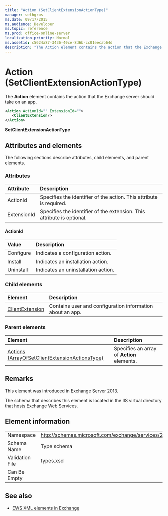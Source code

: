 ```yaml
---
title: "Action (SetClientExtensionActionType)"
manager: sethgros
ms.date: 09/17/2015
ms.audience: Developer
ms.topic: reference
ms.prod: office-online-server
localization_priority: Normal
ms.assetid: c5624a87-3436-40ce-8d6b-cc01eecab64d
description: "The Action element contains the action that the Exchange server should take on an app."
---
```


# Action (SetClientExtensionActionType)

The **Action** element contains the action that the Exchange server should take on an app. 
  
```XML
<Action ActionId="" ExtensionId="">
   <ClientExtension/>
</Action>
```

 **SetClientExtensionActionType**
## Attributes and elements

The following sections describe attributes, child elements, and parent elements.
  
### Attributes

|**Attribute**|**Description**|
|:-----|:-----|
|ActionId  <br/> |Specifies the identifier of the action. This attribute is required.  <br/> |
|ExtensionId  <br/> |Specifies the identifier of the extension. This attribute is optional.  <br/> |
   
#### ActionId

|**Value**|**Description**|
|:-----|:-----|
|Configure  <br/> |Indicates a configuration action.  <br/> |
|Install  <br/> |Indicates an installation action.  <br/> |
|Uninstall  <br/> |Indicates an uninstallation action.  <br/> |
   
### Child elements

|**Element**|**Description**|
|:-----|:-----|
|[ClientExtension](clientextension.md) <br/> |Contains user and configuration information about an app.  <br/> |
   
### Parent elements

|**Element**|**Description**|
|:-----|:-----|
|[Actions (ArrayOfSetClientExtensionActionsType)](actions-arrayofsetclientextensionactionstype.md) <br/> |Specifies an array of **Action** elements.  <br/> |
   
## Remarks

This element was introduced in Exchange Server 2013.
  
The schema that describes this element is located in the IIS virtual directory that hosts Exchange Web Services.
  
## Element information

|||
|:-----|:-----|
|Namespace  <br/> |http://schemas.microsoft.com/exchange/services/2006/types  <br/> |
|Schema Name  <br/> |Type schema  <br/> |
|Validation File  <br/> |types.xsd  <br/> |
|Can Be Empty  <br/> ||
   
## See also

- [EWS XML elements in Exchange](ews-xml-elements-in-exchange.md)

